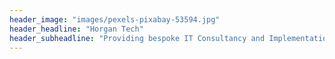 ```yaml
---
header_image: "images/pexels-pixabay-53594.jpg"
header_headline: "Horgan Tech"
header_subheadline: "Providing bespoke IT Consultancy and Implementation Specialising in the Security and Defence Industries."
---
```

